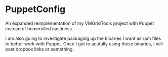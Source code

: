 PuppetConfig
============

An expanded reimplementation of my VMGridTools project with Puppet instead of homerolled nastiness.

I am also going to investigate packaging up the binaries I want as rpm files to better work with Puppet.
Once I get to acutally using these binaries, I will post dropbox links or something.
